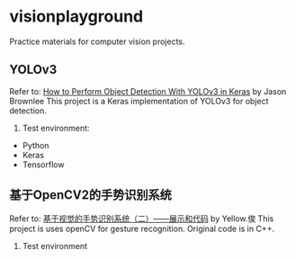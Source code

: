 # visionplayground
Practice materials for computer vision projects.

## YOLOv3
Refer to: [How to Perform Object Detection With YOLOv3 in Keras](https://machinelearningmastery.com/how-to-perform-object-detection-with-yolov3-in-keras/) by Jason Brownlee
This project is a Keras implementation of YOLOv3 for object detection.
1. Test environment:
* Python
* Keras
* Tensorflow

## 基于OpenCV2的手势识别系统
Refer to: [基于视觉的手势识别系统（二）——展示和代码](https://blog.csdn.net/qq_39033834/article/details/90258152) by Yellow.俊
This project is uses openCV for gesture recognition. Original code is in C++. 
1. Test environment

